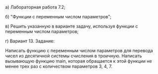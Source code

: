 а) Лабораторная работа 7.2;

б) "Функции с переменным числом параметров";

в) Решить указанную в варианте задачу, используя функции с
переменным числом параметров;

г) Вариант 13. Задание: 

   Написать функцию с переменным числом параметров для
   перевода чисел из десятичной системы счисления в
   троичную. Написать вызывающую функцию main, которая
   обращается к этой функции не менее трех раз с
   количеством параметров 3, 4, 7.


